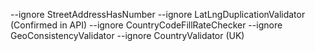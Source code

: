 --ignore StreetAddressHasNumber --ignore LatLngDuplicationValidator (Confirmed in API)
--ignore CountryCodeFillRateChecker --ignore GeoConsistencyValidator --ignore CountryValidator (UK)
